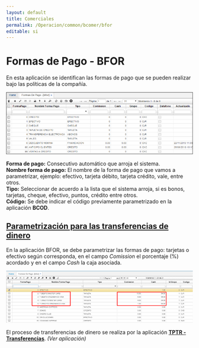 ```yaml
---
layout: default
title: Comerciales
permalink: /Operacion/common/bcomer/bfor
editable: si
---
```


# Formas de Pago - BFOR

En esta aplicación se identifican las formas de pago que se pueden realizar bajo las políticas de la compañía.  

![](bfor1.png)

**Forma de pago:** Consecutivo automático que arroja el sistema.  
**Nombre forma de pago:** El nombre de la forma de pago que vamos a parametrizar, ejemplo: efectivo, tarjeta débito, tarjeta crédito, vale, entre otros.  
**Tipo:** Seleccionar de acuerdo a la lista que el sistema arroja, si es bonos, tarjetas, cheque, efectivo, puntos, crédito entre otros.  
**Código:** Se debe indicar el código previamente parametrizado en la aplicación **BCOD**.

## [Parametrización para las transferencias de dinero](http://docs.oasiscom.com/Operacion/common/bcomer/bfor#parametrización-para-las-transferencias-de-dinero)

En la aplicación BFOR, se debe parametrizar las formas de pago: tarjetas o efectivo según corresponda, en el campo _Comission_ el porcentaje (%) acordado y en el campo _Cash_ la caja asociada.  

![](bfor2.png)

El proceso de transferencias de dinero se realiza por la aplicación [**TPTR - Transferencias**](http://docs.oasiscom.com/Operacion/erp/tesoreria/tproceso/tptr). _(Ver aplicación)_

